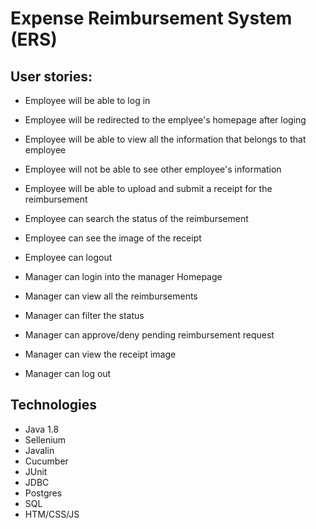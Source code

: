 # Expense Reimbursement System (ERS)

## User stories:
- Employee will be able to log in

- Employee will be redirected to the emplyee's homepage after loging

- Employee will be able to view all the information that belongs to that employee

- Employee will not be able to see other employee's information

- Employee will be able to upload and submit a receipt for the reimbursement

- Employee can search the status of the reimbursement

- Employee can see the image of the receipt

- Employee can logout

- Manager can login into the manager Homepage

- Manager can view all the reimbursements

- Manager can filter the status

- Manager can approve/deny pending reimbursement request

- Manager can view the receipt image

- Manager can log out

## Technologies

- Java 1.8
- Sellenium
- Javalin
- Cucumber
- JUnit
- JDBC
- Postgres
- SQL
- HTM/CSS/JS
